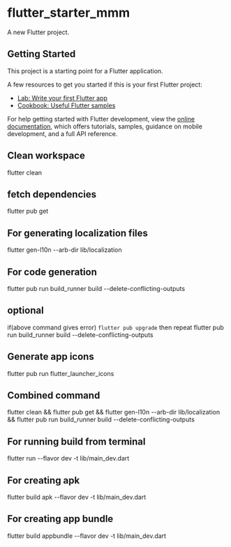 # flutter_starter_mmm

A new Flutter project.

## Getting Started

This project is a starting point for a Flutter application.

A few resources to get you started if this is your first Flutter project:

- [Lab: Write your first Flutter app](https://docs.flutter.dev/get-started/codelab)
- [Cookbook: Useful Flutter samples](https://docs.flutter.dev/cookbook)

For help getting started with Flutter development, view the
[online documentation](https://docs.flutter.dev/), which offers tutorials,
samples, guidance on mobile development, and a full API reference.

## Clean workspace
flutter clean

## fetch dependencies
flutter pub get

## For generating localization files
flutter gen-l10n --arb-dir lib/localization

## For code generation
flutter pub run build_runner build --delete-conflicting-outputs

## optional
if(above command gives error)
```flutter pub upgrade``` then repeat flutter pub run build_runner build --delete-conflicting-outputs

## Generate app icons
flutter pub run flutter_launcher_icons

## Combined command
flutter clean && flutter pub get && flutter gen-l10n --arb-dir lib/localization && flutter pub run build_runner build --delete-conflicting-outputs

## For running build from terminal
flutter run --flavor dev -t lib/main_dev.dart

## For creating apk
flutter build apk --flavor dev -t lib/main_dev.dart

## For creating app bundle
flutter build appbundle --flavor dev -t lib/main_dev.dart
